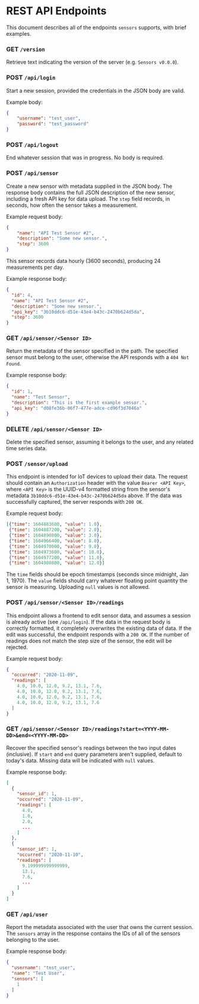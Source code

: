 # REST API Endpoints

This document describes all of the endpoints `sensors` supports, with brief examples.

### GET `/version`

Retrieve text indicating the version of the server (e.g. `Sensors
v0.0.0`).

### POST `/api/login`

Start a new session, provided the credentials in the JSON body are valid.

Example body:
```json
{
	"username": "test_user",
	"password": "test_password"
}
```

### POST `/api/logout`

End whatever session that was in progress. No body is required.

### POST `/api/sensor`

Create a new sensor with metadata supplied in the JSON body. The
response body contains the full JSON description of the new sensor,
including a fresh API key for data upload. The `step` field records,
in seconds, how often the sensor takes a measurement.

Example request body:

```json
{
	"name": "API Test Sensor #2",
	"description": "Some new sensor.",
	"step": 3600
}
```

This sensor records data hourly (3600 seconds), producing 24
measurements per day.

Example response body:
```json
{
  "id": 4,
  "name": "API Test Sensor #2",
  "description": "Some new sensor.",
  "api_key": "3b10ddc6-d51e-43e4-b43c-2470b624d5da",
  "step": 3600
}
```


### GET `/api/sensor/<Sensor ID>`

Return the metadata of the sensor specified in the path. The specified
sensor must belong to the user, otherwise the API responds with a `404
Not Found`.

Example response body:
```json
{
  "id": 1,
  "name": "Test Sensor",
  "description": "This is the first example sensor.",
  "api_key": "d08fe36b-06f7-477e-adce-cd96f3d7046a"
}
```

### DELETE `/api/sensor/<Sensor ID>`

Delete the specified sensor, assuming it belongs to the user, and any
related time series data.


### POST `/sensor/upload`

This endpoint is intended for IoT devices to upload their data. The
request should contain an `Authorization` header with the value
`Bearer <API Key>`, where `<API Key>` is the UUID-v4 formatted string
from the sensor's metadata `3b10ddc6-d51e-43e4-b43c-2470b624d5da`
above. If the data was successfully captured, the server responds with
`200 OK`.

Example request body:

```json
[{"time": 1604883600, "value": 1.0},
 {"time": 1604887200, "value": 2.0},
 {"time": 1604890800, "value": 3.0},
 {"time": 1604966400, "value": 8.0},
 {"time": 1604970000, "value": 9.0},
 {"time": 1604973600, "value": 10.0},
 {"time": 1604977200, "value": 11.0},
 {"time": 1604980800, "value": 12.0}]
```

The `time` fields should be epoch timestamps (seconds since midnight,
Jan 1, 1970). The `value` fields should carry whatever floating point
quantity the sensor is measuring. Uploading `null` values is not
allowed.


### POST `/api/sensor/<Sensor ID>/readings`

This endpoint allows a frontend to edit sensor data, and assumes a
session is already active (see `/api/login`). If the data in the
request body is correctly formatted, it completely overwrites the
existing data of data. If the edit was successful, the endpoint
responds with a `200 OK`. If the number of readings does not match the
step size of the sensor, the edit will be rejected.

Example request body:
```json
{
  "occurred": "2020-11-09",
  "readings": [
	4.0, 10.0, 12.0, 9.2, 13.1, 7.6,
	4.0, 10.0, 12.0, 9.2, 13.1, 7.6,
	4.0, 10.0, 12.0, 9.2, 13.1, 7.6,
	4.0, 10.0, 12.0, 9.2, 13.1, 7.6
  ]
}
```

### GET `/api/sensor/<Sensor ID>/readings?start=<YYYY-MM-DD>&end=<YYYY-MM-DD>`

Recover the specified sensor's readings between the two input dates
(inclusive). If `start` and `end` query parameters aren't supplied,
default to today's data. Missing data will be indicated with `null`
values.

Example response body:

```json
[
  {
    "sensor_id": 1,
    "occurred": "2020-11-09",
    "readings": [
      4.0,
      1.0,
      2.0,
      ...
    ]
  },
  {
    "sensor_id": 1,
    "occurred": "2020-11-10",
    "readings": [
      9.199999999999999,
      13.1,
      7.6,
      ...
    ]
  }
]
```

### GET `/api/user`

Report the metadata associated with the user that owns the current
session. The `sensors` array in the response contains the IDs of all
of the sensors belonging to the user.

Example response body:

```json
{
  "username": "test_user",
  "name": "Test User",
  "sensors": [
    1
  ]
}
```

